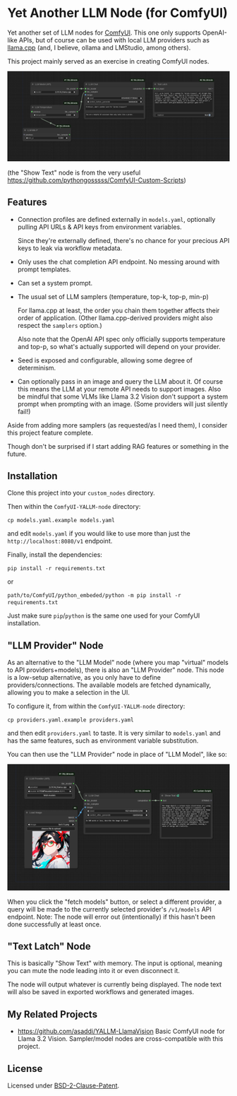 # Yet Another LLM Node (for ComfyUI)

Yet another set of LLM nodes for [ComfyUI](https://github.com/comfyanonymous/ComfyUI). This one only supports OpenAI-like APIs, but of course can be used with local LLM providers such as [llama.cpp](https://github.com/ggerganov/llama.cpp) (and, I believe, ollama and LMStudio, among others).

This project mainly served as an exercise in creating ComfyUI nodes.

![sample workflow](yallm-sample.png)

(the "Show Text" node is from the very useful https://github.com/pythongosssss/ComfyUI-Custom-Scripts)

## Features

* Connection profiles are defined externally in `models.yaml`, optionally pulling API URLs & API keys from environment variables.

   Since they're externally defined, there's no chance for your precious API keys to leak via workflow metadata.
* Only uses the chat completion API endpoint. No messing around with prompt templates.
* Can set a system prompt.
* The usual set of LLM samplers (temperature, top-k, top-p, min-p)

   For llama.cpp at least, the order you chain them together affects their order of application. (Other llama.cpp-derived providers might also respect the `samplers` option.)

   Also note that the OpenAI API spec only officially supports temperature and top-p, so what's actually supported will depend on your provider.
* Seed is exposed and configurable, allowing some degree of determinism.
* Can optionally pass in an image and query the LLM about it. Of course this means the LLM at your remote API needs to support images. Also be mindful that some VLMs like Llama 3.2 Vision don't support a system prompt when prompting with an image. (Some providers will just silently fail!)

Aside from adding more samplers (as requested/as I need them), I consider this project feature complete.

Though don't be surprised if I start adding RAG features or something in the future.

## Installation

Clone this project into your `custom_nodes` directory.

Then within the `ComfyUI-YALLM-node` directory:

    cp models.yaml.example models.yaml

and edit `models.yaml` if you would like to use more than just the `http://localhost:8080/v1` endpoint.

Finally, install the dependencies:

    pip install -r requirements.txt

or

    path/to/ComfyUI/python_embeded/python -m pip install -r requirements.txt

Just make sure `pip`/`python` is the same one used for your ComfyUI installation.

## "LLM Provider" Node

As an alternative to the "LLM Model" node (where you map "virtual" models to API providers+models), there is also an "LLM Provider" node. This node is a low-setup alternative, as you only have to define providers/connections. The available models are fetched dynamically, allowing you to make a selection in the UI.

To configure it, from within the `ComfyUI-YALLM-node` directory:

    cp providers.yaml.example providers.yaml

and then edit `providers.yaml` to taste. It is very similar to `models.yaml` and has the same features, such as environment variable substitution.

You can then use the "LLM Provider" node in place of "LLM Model", like so:

![example provider workflow](yallm-provider-example.png)

When you click the "fetch models" button, or select a different provider, a query will be made to the currently selected provider's `/v1/models` API endpoint. Note: The node will error out (intentionally) if this hasn't been done successfully at least once.

## "Text Latch" Node

This is basically "Show Text" with memory. The input is optional, meaning you can mute the node leading into it or even disconnect it.

The node will output whatever is currently being displayed. The node text will also be saved in exported workflows and generated images.

## My Related Projects

* https://github.com/asaddi/YALLM-LlamaVision Basic ComfyUI node for Llama 3.2 Vision. Sampler/model nodes are cross-compatible with this project.

## License

Licensed under [BSD-2-Clause-Patent](https://opensource.org/license/bsdpluspatent).
